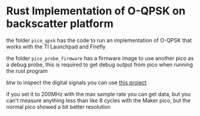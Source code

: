 # Rust Implementation of O-QPSK on backscatter platform


the folder `pico_qpsk` has the code to run an implementation of O-QPSK that works with the TI Launchpad and Firefly

the folder `pico_probe_firmware` has a firmware image to use another pico as a debug probe,
this is required to get debug output from pico when running the rust program

btw to inspect the digital signals you can use [this project](https://github.com/dotcypress/ula)

if you set it to 200MHz with the max sample rate you can get data, 
but you can't measure anything less than like 8 cycles with the Maker pico, 
but the normal pico showed a bit better resolution 
